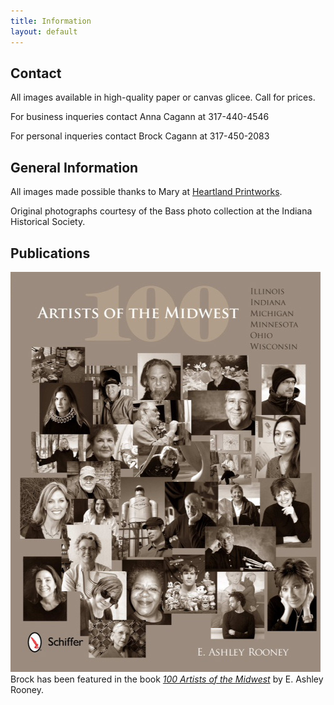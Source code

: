 ```yaml
---
title: Information
layout: default
---
```


## Contact

All images available in high-quality paper or canvas glicee. Call for prices.

For business inqueries contact Anna Cagann at 317-440-4546  

For personal inqueries contact Brock Cagann at 317-450-2083

## General Information

All images made possible thanks to Mary at [Heartland Printworks](http://www.heartlandprintworks.com).  

Original photographs courtesy of the Bass photo collection at the Indiana Historical Society.  

## Publications

<img src="/img/bookcover.jpg" alt="100 Artists of the Midwest book cover" />Brock has been featured in the book [<i>100 Artists of the Midwest</i>](http://www.amazon.com/100-Artists-Midwest-Minnesota-Wisconsin/dp/0764341057) by E. Ashley Rooney. </br></br></br></br>